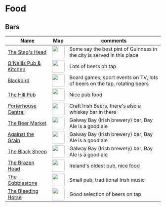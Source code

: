 # Food

## Bars

| Name | Map | comments |
| ---- | --- | -------- |
| [The Stag's Head](http://www.louisfitzgerald.com/stagshead) | [<img src="https://upload.wikimedia.org/wikipedia/en/1/19/Google_Maps_Icon.png" width="40" height="40">](https://goo.gl/maps/Tnv8nV5trqG2)| Some say the best pint of Guinness in the city is served in this place |
| [O'Neills Pub & Kitchen](http://www.oneillspubdublin.com/) | [<img src="https://upload.wikimedia.org/wikipedia/en/1/19/Google_Maps_Icon.png" width="40" height="40">](https://goo.gl/maps/EYtpgLTaLNR2)| Lots of beers on tap |
| [Blackbird](https://www.facebook.com/BlackbirdRathmines/) | [<img src="https://upload.wikimedia.org/wikipedia/en/1/19/Google_Maps_Icon.png" width="40" height="40">](https://goo.gl/maps/Ya9ziTxMZfS2)| Board games, sport events on TV, lots of beers on the tap, rotating beers |
| [The Hill Pub](https://www.facebook.com/TheHillPub/) | [<img src="https://upload.wikimedia.org/wikipedia/en/1/19/Google_Maps_Icon.png" width="40" height="40">](https://goo.gl/maps/5utw4A5mNRG2)| Nice pub food |
| [Porterhouse Central](http://www.theporterhouse.ie/bars-dublin-central.php) | [<img src="https://upload.wikimedia.org/wikipedia/en/1/19/Google_Maps_Icon.png" width="40" height="40">](https://goo.gl/maps/sjhy1DhWJUN2)| Craft Irish Beers, there's also a whiskey bar in there |
| [The Beer Market](http://www.galwaybaybrewery.com/beermarket/) | [<img src="https://upload.wikimedia.org/wikipedia/en/1/19/Google_Maps_Icon.png" width="40" height="40">](https://goo.gl/maps/5xYCKqmCTou)| Galway Bay (Irish brewery) bar, Bay Ale is a good ale |
| [Against the Grain](http://www.galwaybaybrewery.com/againstthegrain/) | [<img src="https://upload.wikimedia.org/wikipedia/en/1/19/Google_Maps_Icon.png" width="40" height="40">](https://goo.gl/maps/B8E6vMjgEG82)| Galway Bay (Irish brewery) bar, Bay Ale is a good ale |
| [The Black Sheep](http://www.galwaybaybrewery.com/blacksheep/) | [<img src="https://upload.wikimedia.org/wikipedia/en/1/19/Google_Maps_Icon.png" width="40" height="40">](https://goo.gl/maps/DaArUiAWMo62)| Galway Bay (Irish brewery) bar, Bay Ale is a good ale |
| [The Brazen Head](http://www.brazenhead.com/) | [<img src="https://upload.wikimedia.org/wikipedia/en/1/19/Google_Maps_Icon.png" width="40" height="40">](https://goo.gl/maps/rqnNuAKPet32)| Ireland's oldest pub, nice food |
| [The Cobblestone](http://cobblestonepub.ie/) | [<img src="https://upload.wikimedia.org/wikipedia/en/1/19/Google_Maps_Icon.png" width="40" height="40">](https://goo.gl/maps/1PgJb2ZaveL2)| Small pub, traditional Irish music |
| [The Bleeding Horse](https://bleedinghorse.ie/) | [<img src="https://upload.wikimedia.org/wikipedia/en/1/19/Google_Maps_Icon.png" width="40" height="40">](https://goo.gl/maps/uSvB5nopBiL2)| Good selection of beers on tap |


